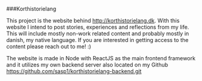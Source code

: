 ###Korthistorielang

This project is the website behind http://korthistorielang.dk. With this website I intend to post stories, experiences and reflections from my life. This will include mostly non-work related content and probably mostly in danish, my native language. If you are interested in getting access to the content please reach out to me! :)

The website is made in Node with ReactJS as the main frontend framework and it utilizes my own backend server also located on my Github https://github.com/sasp1/korthistorielang-backend.git